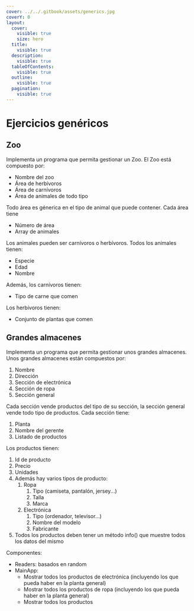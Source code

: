 ```yaml
---
cover: ../../.gitbook/assets/generics.jpg
coverY: 0
layout:
  cover:
    visible: true
    size: hero
  title:
    visible: true
  description:
    visible: true
  tableOfContents:
    visible: true
  outline:
    visible: true
  pagination:
    visible: true
---
```


# Ejercicios genéricos

## Zoo

Implementa un programa que permita gestionar un Zoo. El Zoo está compuesto por:

* Nombre del zoo
* Área de herbívoros
* Área de carnívoros
* Área de animales de todo tipo

Todo área es génerica en el tipo de animal que puede contener. Cada área tiene

* Número de área
* Array de animales

Los animales pueden ser carnívoros o herbívoros. Todos los animales tienen:

* Especie
* Edad
* Nombre

Además, los carnívoros tienen:

* Tipo de carne que comen

Los herbívoros tienen:

* Conjunto de plantas que comen

## Grandes almacenes

Implementa un programa que permita gestionar unos grandes almacenes. Unos grandes almacenes están compuestos por:

1. Nombre
2. Dirección
3. Sección de electrónica
4. Sección de ropa
5. Sección general

Cada sección vende productos del tipo de su sección, la sección general vende todo tipo de productos. Cada sección tiene:

1. Planta
2. Nombre del gerente
3. Listado de productos

Los productos tienen:

1. Id de producto
2. Precio
3. Unidades
4. Además hay varios tipos de producto:
   1. Ropa
      1. Tipo (camiseta, pantalón, jersey...)
      2. Talla
      3. Marca
   2. Electrónica
      1. Tipo (ordenador, televisor...)
      2. Nombre del modelo
      3. Fabricante
5. Todos los productos deben tener un método info() que muestre todos los datos del mismo

Componentes:

* Readers: basados en random
* MainApp:
  * Mostrar todos los productos de electrónica (incluyendo los que pueda haber en la planta general)
  * Mostrar todos los productos de ropa (incluyendo los que pueda haber en la planta general)
  * Mostrar todos los productos
